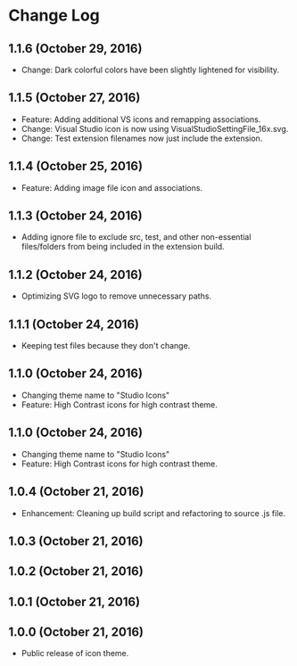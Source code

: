 # Change Log

## 1.1.6 (October 29, 2016)
  - Change: Dark colorful colors have been slightly lightened for visibility.

## 1.1.5 (October 27, 2016)
  - Feature: Adding additional VS icons and remapping associations.
  - Change: Visual Studio icon is now using VisualStudioSettingFile_16x.svg.
  - Change: Test extension filenames now just include the extension.

## 1.1.4 (October 25, 2016)
  - Feature: Adding image file icon and associations.

## 1.1.3 (October 24, 2016)
  - Adding ignore file to exclude src, test, and other non-essential files/folders from being included in the extension build.

## 1.1.2 (October 24, 2016)
  - Optimizing SVG logo to remove unnecessary paths.

## 1.1.1 (October 24, 2016)
  - Keeping test files because they don't change.

## 1.1.0 (October 24, 2016)
  - Changing theme name to "Studio Icons"
  - Feature: High Contrast icons for high contrast theme.

## 1.1.0 (October 24, 2016)
  - Changing theme name to "Studio Icons"
  - Feature: High Contrast icons for high contrast theme.

## 1.0.4 (October 21, 2016)
  - Enhancement: Cleaning up build script and refactoring to source .js file.

## 1.0.3 (October 21, 2016)

## 1.0.2 (October 21, 2016)

## 1.0.1 (October 21, 2016)

## 1.0.0 (October 21, 2016)
  - Public release of icon theme.